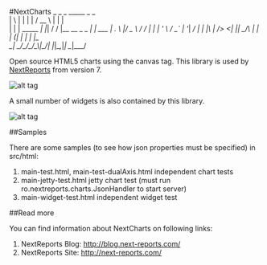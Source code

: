 #NextCharts
     _   _           _   _____ _                _       
    | \ | |         | | /  __ \ |              | |      
    |  \| | _____  _| |_| /  \/ |__   __ _ _ __| |_ ___ 
    | . \ |/ _ \ \/ / __| |   | '_ \ / _` | '__| __/ __|
    | |\  |  __/>  <| |_| \__/\ | | | (_| | |  | |_\__ \
    \_| \_/\___/_/\_\\__|\____/_| |_|\__,_|_|   \__|___/
                                                                                                        
Open source HTML5 charts using the canvas tag. This library is used by [NextReports](https://github.com/nextreports/nextreports) from version 7.

![alt tag](http://2.bp.blogspot.com/-ouJicYwR4D0/Uv3pAiWORgI/AAAAAAAAJDo/a6RxWpXU3QM/s1600/NextServerCharts-white.png)

A small number of widgets is also contained by this library.

![alt tag](http://2.bp.blogspot.com/-1lSssWLMPOs/U5hWOr0pwWI/AAAAAAAAJf8/Eof9uAbvvm4/s1600/a2.png)

##Samples

There are some samples (to see how json properties must be specified) in src/html:

1. main-test.html, main-test-dualAxis.html    independent chart tests
2. main-jetty-test.html                       jetty chart test (must run ro.nextreports.charts.JsonHandler to start server)
3. main-widget-test.html                      independent widget test   

##Read more

You can find information about NextCharts on following links:

1. NextReports Blog: http://blog.next-reports.com/
2. NextReports Site: http://next-reports.com/
